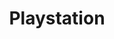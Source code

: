 ---
title: Playstation
description: Playstation 4 nav page, console by Sony.
tags:
 - console
 - sony
 - playstation
 - ps4
---